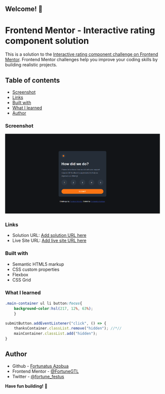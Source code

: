 ## Welcome! 👋


# Frontend Mentor - Interactive rating component solution

This is a solution to the [Interactive rating component challenge on Frontend Mentor](https://www.frontendmentor.io/challenges/interactive-rating-component-koxpeBUmI). Frontend Mentor challenges help you improve your coding skills by building realistic projects. 

## Table of contents

- [Screenshot](#screenshot)
- [Links](#links)
- [Built with](#built-with)
- [What I learned](#what-i-learned)
- [Author](#author)

### Screenshot

![](./screenshot.png)


### Links

- Solution URL: [Add solution URL here](https://your-solution-url.com)
- Live Site URL: [Add live site URL here](https://your-live-site-url.com)


### Built with

- Semantic HTML5 markup
- CSS custom properties
- Flexbox
- CSS Grid


### What I learned

```css
.main-container ul li button:focus{
    background-color:hsl(217, 12%, 63%);
    }
```

```js
submitButton.addEventListener("click", () => {
    thanksContainer.classList.remove("hidden"); //*//
    mainContainer.classList.add("hidden"); 
}
```
## Author

- Github - [Fortunatus Azobua](https://www.github.com/FortuneGTL)
- Frontend Mentor - [@FortuneGTL](https://www.frontendmentor.io/profile/FortuneGTL)
- Twitter - [@fortune_festus](https://www.twitter.com/fortune_festus)

**Have fun building!** 🚀
